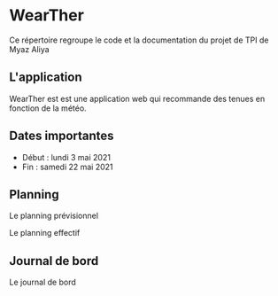 # WearTher
Ce répertoire regroupe le code et la documentation du projet de TPI de Myaz Aliya



## L'application

WearTher est est une application web qui recommande des tenues en fonction de la météo.



## Dates importantes

- Début : lundi 3 mai 2021
- Fin : samedi 22 mai 2021



## Planning

Le planning prévisionnel

Le planning effectif



## Journal de bord

Le journal de bord

